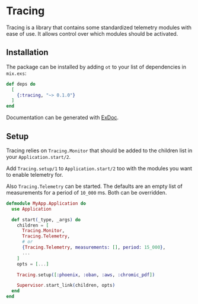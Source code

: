 # Tracing

Tracing is a library that contains some standardized telemetry modules with ease of use. It allows control over which modules
should be activated.

## Installation

The package can be installed by adding `ot` to your list of dependencies in `mix.exs`:

```elixir
def deps do
  [
    {:tracing, "~> 0.1.0"}
  ]
end
```

Documentation can be generated with [ExDoc](https://github.com/elixir-lang/ex_doc).

## Setup

Tracing relies on `Tracing.Monitor` that should be added to the children list in your `Application.start/2`.

Add `Tracing.setup/1` to `Application.start/2` too with the modules you want to enable telemetry for.

Also `Tracing.Telemetry` can be started. The defaults are an empty list of measurements for a period of `10_000` ms. Both can be overridden.

```elixir
defmodule MyApp.Application do
  use Application

  def start(_type, _args) do
    children = [
      Tracing.Monitor,
      Tracing.Telemetry,
      # or
      {Tracing.Telemetry, measurements: [], period: 15_000},
      ...
    ]
    opts = [...]

    Tracing.setup([:phoenix, :oban, :aws, :chromic_pdf])

    Supervisor.start_link(children, opts)
  end
end
```

